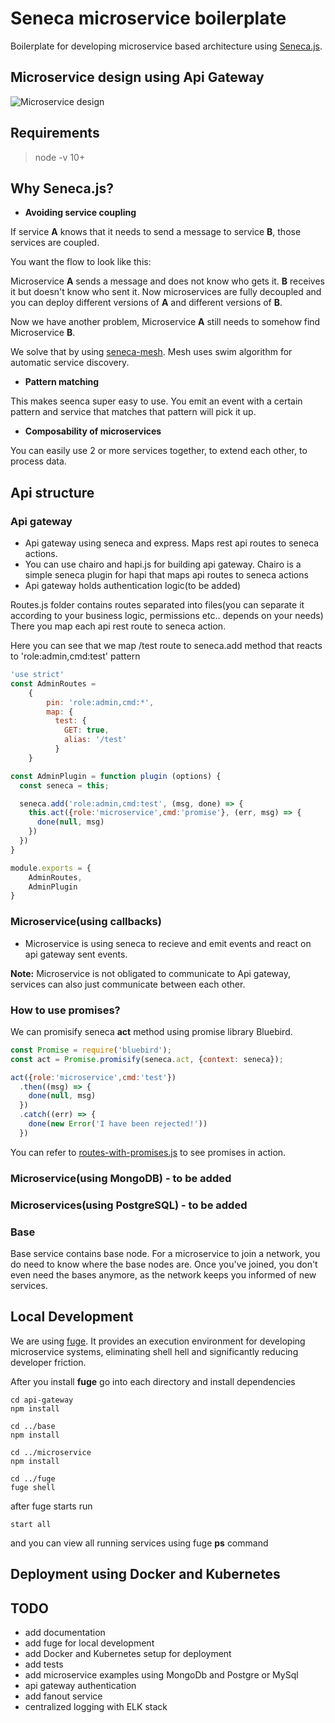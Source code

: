 # Seneca microservice boilerplate

Boilerplate for developing microservice based architecture using [Seneca.js](http://senecajs.org/).

## Microservice design using Api Gateway

![Microservice design](./docs/images/microservice.png)

## Requirements

> node -v 10+

## Why Seneca.js?

- **Avoiding service coupling**

If service **A** knows that it needs to send a message to service **B**, those services are coupled.

You want the flow to look like this:

Microservice **A** sends a message and does not know who gets it. **B** receives it but doesn't know who sent it.
Now microservices are fully decoupled and you can deploy different versions of **A** and different versions of **B**.

Now we have another problem, Microservice **A** still needs to somehow find Microservice **B**.

We solve that by using [seneca-mesh](https://github.com/senecajs/seneca-mesh).
Mesh uses swim algorithm for automatic service discovery.

- **Pattern matching**

This makes seenca super easy to use. You emit an event with a certain pattern and service that matches that pattern
will pick it up.

- **Composability of microservices**

You can easily use  2 or more services together, to extend each other, to process data.

## Api structure

### Api gateway

- Api gateway using seneca and express. Maps rest api routes to seneca actions.
- You can use chairo and hapi.js for building api gateway. Chairo is a simple seneca plugin for hapi that maps
api routes to seneca actions
- Api gateway holds authentication logic(to be added)

Routes.js folder contains routes separated into files(you can separate it according to your business logic, permissions etc.. depends on your needs)
There you map each api rest route to seneca action.

Here you can see that we map /test route to seneca.add method that reacts to 'role:admin,cmd:test' pattern
```javascript
'use strict'
const AdminRoutes =
    {
        pin: 'role:admin,cmd:*',
        map: {
          test: {
            GET: true,
            alias: '/test'
          }
    }

const AdminPlugin = function plugin (options) {
  const seneca = this;

  seneca.add('role:admin,cmd:test', (msg, done) => {
    this.act({role:'microservice',cmd:'promise'}, (err, msg) => {
      done(null, msg)
    })
  })
}

module.exports = {
    AdminRoutes,
    AdminPlugin
}
```

### Microservice(using callbacks)

- Microservice is using seneca to recieve and emit events and react on api gateway sent events.

**Note:** Microservice is not obligated to communicate to Api gateway, services can also just communicate between
each other.

### How to use promises?

We can promisify seneca **act** method using promise library Bluebird.

```javascript
const Promise = require('bluebird');
const act = Promise.promisify(seneca.act, {context: seneca});

act({role:'microservice',cmd:'test'})
  .then((msg) => {
    done(null, msg)
  })
  .catch((err) => {
    done(new Error('I have been rejected!'))
  })
```
You can refer to [routes-with-promises.js](https://github.com/UrosNikolic/seneca-microservice-boilerplate/blob/master/api-gateway/routes/routes-with-promises.js) to see promises in action.

### Microservice(using MongoDB) - to be added

### Microservices(using PostgreSQL) - to be added

### Base

Base service contains base node.
For a microservice to join a network, you do need to know where the base nodes are.
Once you've joined, you don't even need the bases anymore, as the network keeps you informed of new services.

## Local Development

We are using [fuge](https://github.com/apparatus/fuge).
It provides an execution environment for developing microservice systems, eliminating shell hell and significantly reducing developer friction.

After you install **fuge** go into each directory and install dependencies

```
cd api-gateway
npm install

cd ../base
npm install

cd ../microservice
npm install

cd ../fuge
fuge shell
```

after fuge starts run
```
start all
```
and you can view all running services using fuge **ps** command


## Deployment using Docker and Kubernetes


## TODO

- add documentation
- add fuge for local development
- add Docker and Kubernetes setup for deployment
- add tests
- add microservice examples using MongoDb and Postgre or MySql
- api gateway authentication
- add fanout service
- centralized logging with ELK stack

